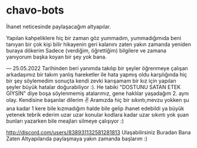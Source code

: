 # chavo-bots

İhanet neticesinde paylaşacağım altyapılar.

Yapılan kahpeliklere hiç bir zaman göz yummadım, yummadığımıda beni tanıyan bir çok kişi bilir hikayenin geri kalanını zaten yakın zamanda yeniden buraya dökerim
Sadece (verdiğim, öğrettiğim) bilgilere ve zamana yanıyorum başka koyan bir şey yok bana.

 — 25.05.2022 Tarihinden beri yanımda takılıp bir şeyler öğrenmeye çalışan arkadaşımız bir takım yanlış hareketler ile  hata yapmış oldu karşılığında hiç bir şey söylemedim sonuçta kendi zevki karışamam bir kız için yapılan şeyler büyük hatalar doğurabiliyor :). He tabiki "DOSTUNU SATAN ETEK GİYSİN" diye boşa söylenmemiş atalarımız, gene haklılar yaşadağım 2. aynı olay. Kendisine başarılar dilerim :v: Aramızda hiç bir sıkıntı,mevzu yokken şu ana kadar 1 kere bile kızmadığım halde bile gelip ihanet edebildi ya büyük yetenek tebrik ederim uzar uzar konular kodlara kadar uzar sıkıntı yok şuan bunları yazarken bile meajları silmeye çalışıyor :)

http://discord.com/users/838931132581281813 Ulaşabilirsiniz Buradan Bana Zaten
Altyapılarıda paylaşmaya yakın zamanda başlarım :)
